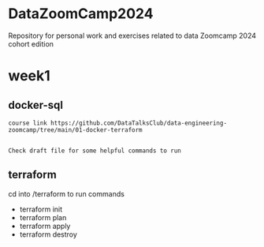 # DataZoomCamp2024
Repository for personal work and exercises related to data Zoomcamp 2024 cohort edition


# week1 
## docker-sql
    course link https://github.com/DataTalksClub/data-engineering-zoomcamp/tree/main/01-docker-terraform


    Check draft file for some helpful commands to run

## terraform
cd into /terraform to run commands
-   terraform init
-   terraform plan
-   terraform apply
-   terraform destroy